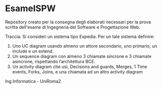 # EsameISPW

Repository creato per la consegna degli elaborati necessari per la prova scritta dell'esame di Ingegneria del Software e Progettazione Web.

Traccia:
  Si consideri un sistema tipo Expedia. Per un tale sistema definire: 
  1.	Uno UC diagram usando almeno un attore secondario, uno primario, un include e un extend.
  2.	Un sequence diagram con almeno 3 chiamate sincrone e 3 chiamate asincrone, rispettando l’architettura BCE.
  3.	Un activity diagram che usi,  Decisions and guards, Merges, 1 Time events, Forks, Joins, e una chiamata ad un altro activity diagram


Ing.Informatica - UniRoma2
